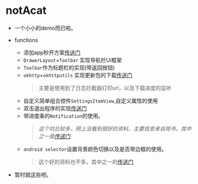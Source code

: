 # notAcat

* 一个小小的demo而已啦。
* functions
  * 添加app秒开方案[传送门](http://blog.csdn.net/yanzhenjie1003/article/details/52201896)
  * `DrawerLayout`+`Toolbar` 实现导航栏Ui框架
  * `Toolbar`作为标题栏的实现(带返回按钮)
  * `okhttp`+`okhttputils` 实现更新包的下载[传送门](https://github.com/hongyangAndroid/okhttputils)
    > 主要是使用到了日志拦截器打印url，以及下载进度的监听
  * 自定义简单组合控件`SettingsItemView`,自定义属性的使用
  * 双击退出程序的实现[传送门](http://blog.sina.com.cn/s/blog_6c9d637501012w7z.html)
  * 带进度条的`Notification`的使用。
     > *这个坑比较多，网上没看到很好的资料，主要信息来自简书，其中之一是[传送门](http://www.jianshu.com/p/22e27a639787)* 
  * `android selector`设置背景颜色切换以及是否带边框的使用。
       > 这个好的资料也不多。其中之一的[传送门](http://www.cnblogs.com/kest/p/5153357.html)

* 暂时就这些吧。
